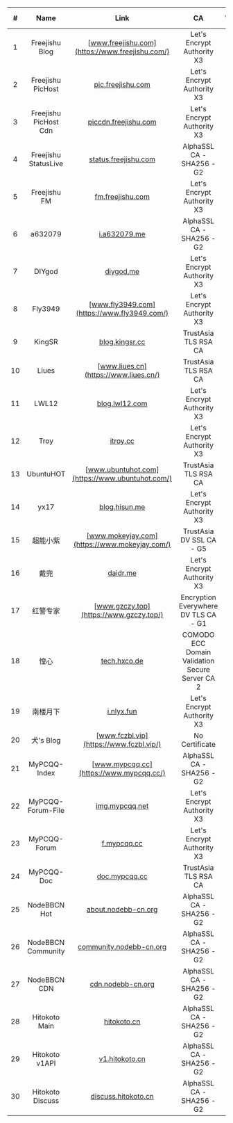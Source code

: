 | # | Name | Link | CA | ValidTime | Expire in |
| :----: | :----: | :----: | :----: | :----: | :----: |
| 1 | Freejishu Blog | [www.freejishu.com](https://www.freejishu.com/) | Let's Encrypt Authority X3 | 2018-11-09 01:02:42 | 42 days |
| 2 | Freejishu PicHost | [pic.freejishu.com](https://pic.freejishu.com/) | Let's Encrypt Authority X3 | 2018-10-28 01:06:15 | 30 days |
| 3 | Freejishu PicHost Cdn | [piccdn.freejishu.com](https://piccdn.freejishu.com/) | Let's Encrypt Authority X3 | 2018-10-28 01:06:06 | 30 days |
| 4 | Freejishu StatusLive | [status.freejishu.com](https://status.freejishu.com/) | AlphaSSL CA - SHA256 - G2 | 2019-08-14 21:26:21 | 321 days |
| 5 | Freejishu FM | [fm.freejishu.com](https://fm.freejishu.com/) | Let's Encrypt Authority X3 | 2018-12-13 03:00:14 | 76 days |
| 6 | a632079 | [i.a632079.me](https://i.a632079.me/) | AlphaSSL CA - SHA256 - G2 | 2019-03-24 23:24:43 | 178 days |
| 7 | DIYgod | [diygod.me](https://diygod.me/) | Let's Encrypt Authority X3 | 2018-11-29 01:05:17 | 62 days |
| 8 | Fly3949 | [www.fly3949.com](https://www.fly3949.com/) | Let's Encrypt Authority X3 | 2018-11-29 23:11:15 | 63 days |
| 9 | KingSR | [blog.kingsr.cc](https://blog.kingsr.cc/) | TrustAsia TLS RSA CA | 2019-01-22 20:00:00 | 117 days |
| 10 | Liues | [www.liues.cn](https://www.liues.cn/) | TrustAsia TLS RSA CA | 2019-07-21 20:00:00 | 297 days |
| 11 | LWL12 | [blog.lwl12.com](https://blog.lwl12.com/) | Let's Encrypt Authority X3 | 2018-12-06 23:01:19 | 70 days |
| 12 | Troy | [itroy.cc](https://itroy.cc/) | Let's Encrypt Authority X3 | 2018-11-17 23:17:15 | 51 days |
| 13 | UbuntuHOT | [www.ubuntuhot.com](https://www.ubuntuhot.com/) | TrustAsia TLS RSA CA | 2019-08-16 20:00:00 | 323 days |
| 14 | yx17 | [blog.hisun.me](https://blog.hisun.me/) | Let's Encrypt Authority X3 | 2018-11-24 19:28:00 | 58 days |
| 15 | 超能小紫 | [www.mokeyjay.com](https://www.mokeyjay.com/) | TrustAsia DV SSL CA - G5 | 2019-01-20 07:59:59 | 114 days |
| 16 | 戴兜 | [daidr.me](https://daidr.me/) | Let's Encrypt Authority X3 | 2018-11-19 19:24:56 | 53 days |
| 17 | 红警专家 | [www.gzczy.top](https://www.gzczy.top/) | Encryption Everywhere DV TLS CA - G1 | 2019-02-09 20:00:00 | 135 days |
| 18 | 惶心 | [tech.hxco.de](https://tech.hxco.de/) | COMODO ECC Domain Validation Secure Server CA 2 | 2019-03-22 07:59:59 | 175 days |
| 19 | 南楼月下 | [i.nlyx.fun](https://i.nlyx.fun/) | Let's Encrypt Authority X3 | 2018-11-10 09:01:35 | 43 days |
| 20 | 犬's Blog | [www.fczbl.vip](https://www.fczbl.vip/) | No Certificate |  |  |
| 21 | MyPCQQ-Index | [www.mypcqq.cc](https://www.mypcqq.cc/) | AlphaSSL CA - SHA256 - G2 | 2019-03-22 02:37:54 | 175 days |
| 22 | MyPCQQ-Forum-File | [img.mypcqq.net](https://img.mypcqq.net/) | Let's Encrypt Authority X3 | 2018-11-28 18:52:34 | 62 days |
| 23 | MyPCQQ-Forum | [f.mypcqq.cc](https://f.mypcqq.cc/) | Let's Encrypt Authority X3 | 2018-12-17 01:04:08 | 80 days |
| 24 | MyPCQQ-Doc | [doc.mypcqq.cc](https://doc.mypcqq.cc/) | TrustAsia TLS RSA CA | 2019-04-21 20:00:00 | 206 days |
| 25 | NodeBBCN Hot | [about.nodebb-cn.org](https://about.nodebb-cn.org/) | AlphaSSL CA - SHA256 - G2 | 2019-03-20 23:01:38 | 174 days |
| 26 | NodeBBCN Community | [community.nodebb-cn.org](https://community.nodebb-cn.org/) | AlphaSSL CA - SHA256 - G2 | 2019-03-20 23:07:29 | 174 days |
| 27 | NodeBBCN CDN | [cdn.nodebb-cn.org](https://cdn.nodebb-cn.org/) | AlphaSSL CA - SHA256 - G2 | 2019-03-20 23:01:38 | 174 days |
| 28 | Hitokoto Main | [hitokoto.cn](https://hitokoto.cn/) | AlphaSSL CA - SHA256 - G2 | 2019-03-24 23:06:33 | 178 days |
| 29 | Hitokoto v1API | [v1.hitokoto.cn](https://v1.hitokoto.cn/) | AlphaSSL CA - SHA256 - G2 | 2019-03-24 23:06:33 | 178 days |
| 30 | Hitokoto Discuss | [discuss.hitokoto.cn](https://discuss.hitokoto.cn/) | AlphaSSL CA - SHA256 - G2 | 2019-03-24 23:06:33 | 178 days |
